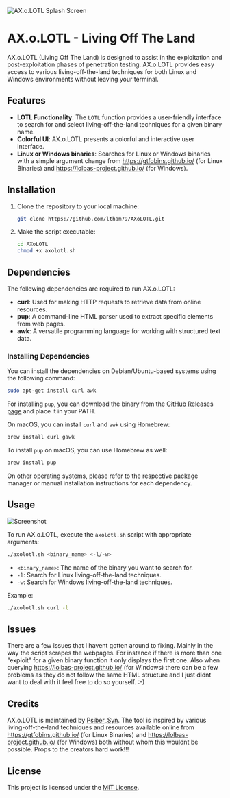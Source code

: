 ![AX.o.LOTL Splash Screen](https://github.com/ltham79/AX.o.LOTL/assets/139496887/9046e40e-0958-4afb-99f1-335dfc578510)

# AX.o.LOTL - Living Off The Land

AX.o.LOTL (Living Off The Land) is designed to assist in the exploitation and post-exploitation phases of penetration testing. AX.o.LOTL provides easy access to various living-off-the-land techniques for both Linux and Windows environments without leaving your terminal.




## Features

- **LOTL Functionality**: The `LOTL` function provides a user-friendly interface to search for and select living-off-the-land techniques for a given binary name.
- **Colorful UI**: AX.o.LOTL presents a colorful and interactive user interface.
- **Linux or Windows binaries**: Searches for Linux or Windows binaries with a simple argument change from https://gtfobins.github.io/ (for Linux Binaries) and https://lolbas-project.github.io/ (for Windows).

## Installation

1. Clone the repository to your local machine:

    ```bash
    git clone https://github.com/ltham79/AXoLOTL.git
    ```

2. Make the script executable:

    ```bash
    cd AXoLOTL
    chmod +x axolotl.sh
    ```

## Dependencies

The following dependencies are required to run AX.o.LOTL:

- **curl**: Used for making HTTP requests to retrieve data from online resources.
- **pup**: A command-line HTML parser used to extract specific elements from web pages.
- **awk**: A versatile programming language for working with structured text data.

### Installing Dependencies

You can install the dependencies on Debian/Ubuntu-based systems using the following command:

```bash
sudo apt-get install curl awk
```

For installing `pup`, you can download the binary from the [GitHub Releases page](https://github.com/ericchiang/pup/releases) and place it in your PATH.

On macOS, you can install `curl` and `awk` using Homebrew:

```bash
brew install curl gawk
```

To install `pup` on macOS, you can use Homebrew as well:

```bash
brew install pup
```

On other operating systems, please refer to the respective package manager or manual installation instructions for each dependency.

## Usage

![Screenshot](https://github.com/ltham79/AX.o.LOTL/assets/139496887/88e094e2-6810-414e-8fe2-fc5e4ea3fea3)

To run AX.o.LOTL, execute the `axolotl.sh` script with appropriate arguments:

```bash
./axolotl.sh <binary_name> <-l/-w>
```

- `<binary_name>`: The name of the binary you want to search for.
- `-l`: Search for Linux living-off-the-land techniques.
- `-w`: Search for Windows living-off-the-land techniques.

Example:

```bash
./axolotl.sh curl -l
```

## Issues
There are a few issues that I havent gotten around to fixing. Mainly in the way the script scrapes the webpages. For instance if there is more than one "exploit" for a given binary function it only displays the first one. Also when querying https://lolbas-project.github.io/ (for Windows) there can be a few problems as they do not follow the same HTML structure and I just didnt want to deal with it feel free to do so yourself. :-)

## Credits

AX.o.LOTL is maintained by [Psiber_Syn](https://github.com/ltham79). The tool is inspired by various living-off-the-land techniques and resources available online from https://gtfobins.github.io/ (for Linux Binaries) and https://lolbas-project.github.io/ (for Windows) both without whom this wouldnt be possible. Props to the creators hard work!!!

## License

This project is licensed under the [MIT License](LICENSE).
